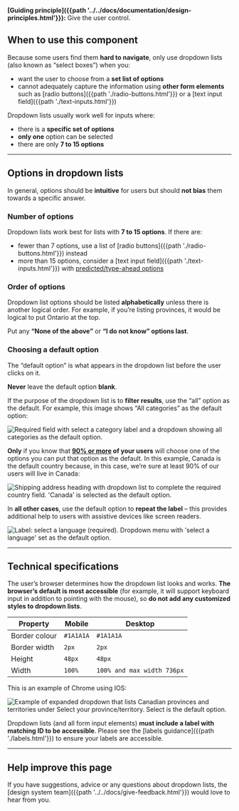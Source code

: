 **[Guiding principle]({{path '../../docs/documentation/design-principles.html'}}):** Give the user control.

## When to use this component

Because some users find them **hard to navigate**, only use dropdown lists (also known as “select boxes”) when you:
* want the user to choose from a **set list of options**
* cannot adequately capture the information using **other form elements** such as [radio buttons]({{path './radio-buttons.html'}}) or a [text input field]({{path './text-inputs.html'}})

Dropdown lists usually work well for inputs where:
* there is a **specific set of options** 
* **only one** option can be selected 
* there are only **7 to 15 options**

<hr>

## Options in dropdown lists
In general, options should be **intuitive** for users but should **not bias** them towards a specific answer. 

### Number of options
Dropdown lists work best for lists with **7 to 15 options**. If there are:
* fewer than 7 options, use a list of [radio buttons]({{path './radio-buttons.html'}}) instead
* more than 15 options, consider a [text input field]({{path './text-inputs.html'}}) with [predicted/type-ahead options](https://en.wikipedia.org/wiki/Incremental_search)

### Order of options
Dropdown list options should be listed **alphabetically** unless there is another logical order. For example, if you’re listing provinces, it would be logical to put Ontario at the top. 

Put any **“None of the above”** or **“I do not know” options last**.

### Choosing a default option

The “default option” is what appears in the dropdown list before the user clicks on it.

**Never** leave the default option **blank**.

If the purpose of the dropdown list is to **filter results**, use the “all” option as the default. For example, this image shows “All categories” as the default option:

<img src="{{path '../../markdown-assets/dropdowns/DS_Dropdowns_Defaultoption.png'}}" alt="Required field with select a category label and a dropdown showing all categories as the default option." />

**Only** if you know that **[90% or more](https://uxplanet.org/ux-design-drop-downs-in-forms-c6943ec30037) of your users** will choose one of the options you can put that option as the default. In this example, Canada is the default country because, in this case, we’re sure at least 90% of our users will live in Canada:

<img src="{{path '../../markdown-assets/dropdowns/DS_Dropdowns_90percentrule.png'}}" alt="Shipping address heading with dropdown list to complete the required country field. 'Canada' is selected as the default option." />

In **all other cases**, use the default option to **repeat the label** – this provides additional help to users with assistive devices like screen readers.

<img src="{{path '../../markdown-assets/dropdowns/DS_Dropdowns_Repeatlabel.png'}}" alt="Label: select a language (required). Dropdown menu with 'select a language' set as the default option." />

<hr>

## Technical specifications

The user’s browser determines how the dropdown list looks and works. **The browser’s default is most accessible** (for example, it will support keyboard input in addition to pointing with the mouse), so **do not add any customized styles to dropdown lists**.

<div class="fractal-table-scroll">

| Property | Mobile | Desktop |
|---------------|---------|--------|
| Border colour | `#1A1A1A` | `#1A1A1A` |
| Border width | `2px` | `2px` |
| Height | `48px` | `48px` |
| Width | `100%` | `100% and max width 736px` |

</div>

This is an example of Chrome using IOS:

<img src="{{path '../../markdown-assets/dropdowns/DS_Dropdowns_Chrome.png'}}" alt="Example of expanded dropdown that lists Canadian provinces and territories under Select your province/territory. Select is the default option.
" />

Dropdown lists (and all form input elements) **must include a label with matching ID to be accessible**. Please see the [labels guidance]({{path './labels.html'}}) to ensure your labels are accessible.


<hr>

## Help improve this page
If you have suggestions, advice or any questions about dropdown lists, the [design system team]({{path '../../docs/give-feedback.html'}}) would love to hear from you.

